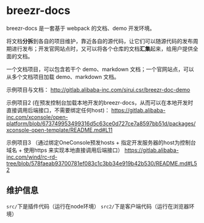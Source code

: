 # breezr-docs

breezr-docs 是一套基于 webpack 的文档、demo 开发环境。

将文档**分拆**到各自的项目维护，靠近各自的源代码，让它们可以随源代码的发布周期进行发布；开发官网站点时，又可以将各个仓库的文档**汇集**起来，给用户提供全面的文档。

一个文档项目，可以包含若干个 demo、markdown 文档；一个官网站点，可以从多个文档项目加载 demo、markdown 文档。

示例项目与文档：
http://gitlab.alibaba-inc.com/sirui.csr/breezr-doc-demo

示例项目2 (在预发控制台加载本地开发的breezr-docs，从而可以在本地开发时直接调用后端接口，不需要绑定任何host)：
https://gitlab.alibaba-inc.com/xconsole/open-platform/blob/673749953499316d5c63ce0d727ce7a8597bb51d/packages/xconsole-open-template/README.md#L11

示例项目3 （通过绑定OneConsole预发hosts + 指定开发服务器的host为控制台域名 + 使用https 来实现本地直接调用后端接口）
https://gitlab.alibaba-inc.com/wind/rc-rd-tree/blob/578faeab93700781ef083c1c3bb34e919b42b530/README.md#L52

## 维护信息

`src/`下是插件代码（运行在node环境）
`src2/`下是客户端代码（运行在浏览器环境）
